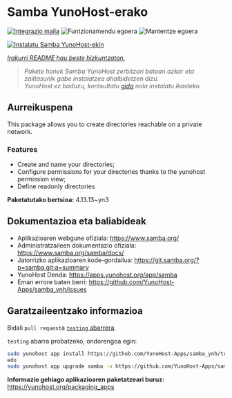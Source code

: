 <!--
Ohart ongi: README hau automatikoki sortu da <https://github.com/YunoHost/apps/tree/master/tools/readme_generator>ri esker
EZ editatu eskuz.
-->

# Samba YunoHost-erako

[![Integrazio maila](https://dash.yunohost.org/integration/samba.svg)](https://ci-apps.yunohost.org/ci/apps/samba/) ![Funtzionamendu egoera](https://ci-apps.yunohost.org/ci/badges/samba.status.svg) ![Mantentze egoera](https://ci-apps.yunohost.org/ci/badges/samba.maintain.svg)

[![Instalatu Samba YunoHost-ekin](https://install-app.yunohost.org/install-with-yunohost.svg)](https://install-app.yunohost.org/?app=samba)

*[Irakurri README hau beste hizkuntzatan.](./ALL_README.md)*

> *Pakete honek Samba YunoHost zerbitzari batean azkar eta zailtasunik gabe instalatzea ahalbidetzen dizu.*  
> *YunoHost ez baduzu, kontsultatu [gida](https://yunohost.org/install) nola instalatu ikasteko.*

## Aurreikuspena

This package allows you to create directories reachable on a private network.

### Features

- Create and name your directories;
- Configure permissions for your directories thanks to the yunohost permission view;
- Define readonly directories


**Paketatutako bertsioa:** 4.13.13~yn3
## Dokumentazioa eta baliabideak

- Aplikazioaren webgune ofiziala: <https://www.samba.org/>
- Administratzaileen dokumentazio ofiziala: <https://www.samba.org/samba/docs/>
- Jatorrizko aplikazioaren kode-gordailua: <https://git.samba.org/?p=samba.git;a=summary>
- YunoHost Denda: <https://apps.yunohost.org/app/samba>
- Eman errore baten berri: <https://github.com/YunoHost-Apps/samba_ynh/issues>

## Garatzaileentzako informazioa

Bidali `pull request`a [`testing` abarrera](https://github.com/YunoHost-Apps/samba_ynh/tree/testing).

`testing` abarra probatzeko, ondorengoa egin:

```bash
sudo yunohost app install https://github.com/YunoHost-Apps/samba_ynh/tree/testing --debug
edo
sudo yunohost app upgrade samba -u https://github.com/YunoHost-Apps/samba_ynh/tree/testing --debug
```

**Informazio gehiago aplikazioaren paketatzeari buruz:** <https://yunohost.org/packaging_apps>
